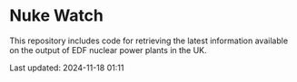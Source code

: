 # Nuke Watch

This repository includes code for retrieving the latest information available on the output of EDF nuclear power plants in the UK.

Last updated: 2024-11-18 01:11